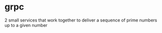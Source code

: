 # grpc
2 small services that work together to deliver a sequence of prime numbers up to a given number
